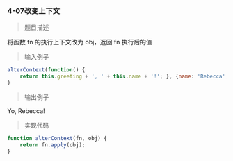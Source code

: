 ### 4-07改变上下文

> 题目描述

将函数 fn 的执行上下文改为 obj，返回 fn 执行后的值  

> 输入例子

``` js
alterContext(function() {
	return this.greeting + ', ' + this.name + '!'; }, {name: 'Rebecca', greeting: 'Yo' }
)
```

> 输出例子

Yo, Rebecca!

> 实现代码

``` js
function alterContext(fn, obj) {
	return fn.apply(obj);
}
```